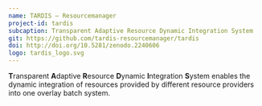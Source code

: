 ```yaml
---
name: TARDIS – Resourcemanager
project-id: tardis
subcaption: Transparent Adaptive Resource Dynamic Integration System
git: https://github.com/tardis-resourcemanager/tardis
doi: http://doi.org/10.5281/zenodo.2240606
logo: tardis_logo.svg
---
```


**T**ransparent **A**daptive **R**esource **D**ynamic **I**ntegration **S**ystem enables the dynamic integration of resources provided by different resource providers into one overlay batch system.
